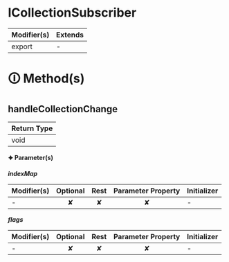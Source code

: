 # ICollectionSubscriber

| Modifier(s)                            | Extends                                    |
|----------------------------------------|--------------------------------------------|
| export | - |

# &#128712; Method(s)

## handleCollectionChange

| Return Type                       |
|-----------------------------------|
| void |

**&#128966; Parameter(s)**

_**indexMap**_

| Modifier(s)                              | Optional                           | Rest                          | Parameter Property                          | Initializer                       |
|------------------------------------------|:----------------------------------:|:-----------------------------:|:-------------------------------------------:|-----------------------------------|
| - | ✘  | ✘ | ✘ | - |

_**flags**_

| Modifier(s)                              | Optional                           | Rest                          | Parameter Property                          | Initializer                       |
|------------------------------------------|:----------------------------------:|:-----------------------------:|:-------------------------------------------:|-----------------------------------|
| - | ✘  | ✘ | ✘ | - |